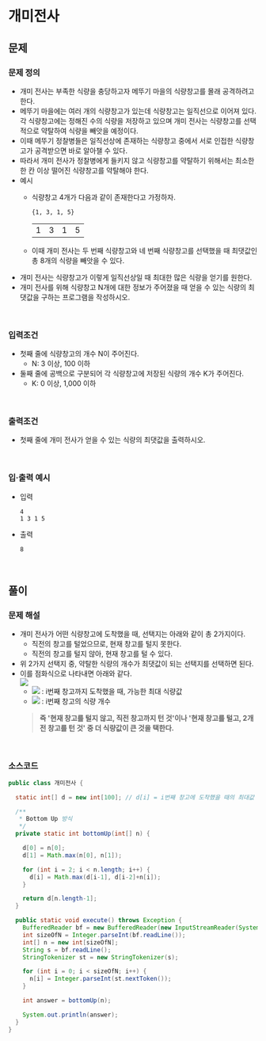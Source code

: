 # 개미전사
## 문제
### 문제 정의

- 개미 전사는 부족한 식량을 충당하고자 메뚜기 마을의 식량창고를 몰래 공격하려고 한다.
- 메뚜기 마을에는 여러 개의 식량창고가 있는데 식량창고는 일직선으로 이어져 있다. 각 식량창고에는 정해진 수의 식량을 저장하고 있으며 개미 전사는 식량창고를 선택적으로 약탈하여 식량을 빼앗을 예정이다.
- 이때 메뚜기 정찰병들은 일직선상에 존재하는 식량창고 중에서 서로 인접한 식량창고가 공격받으면 바로 알아챌 수 있다.
- 따라서 개미 전사가 정찰병에게 들키지 않고 식량창고를 약탈하기 위해서는 최소한 한 칸 이상 떨어진 식량창고를 약탈해야 한다.
- 예시
  - 식량창고 4개가 다음과 같이 존재한다고 가정하자.
    ```text
    {1, 3, 1, 5}
    ```
    
    |||||
    |---|---|---|---|
    |1|3|1|5|
  
  - 이때 개미 전사는 두 번째 식량창고와 네 번째 식량창고를 선택했을 때 최댓값인 총 8개의 식량을 빼앗을 수 있다.
- 개미 전사는 식량창고가 이렇게 일직선상일 때 최대한 많은 식량을 얻기를 원한다.
- 개미 전사를 위해 식량창고 N개에 대한 정보가 주어졌을 때 얻을 수 있는 식량의 최댓값을 구하는 프로그램을 작성하시오.

<br/>

### 입력조건
- 첫째 줄에 식량창고의 개수 N이 주어진다.
    - N: 3 이상, 100 이하
- 둘째 줄에 공백으로 구분되어 각 식량창고에 저장된 식량의 개수 K가 주어진다.
    - K: 0 이상, 1,000 이하

<br/>

### 출력조건
- 첫째 줄에 개미 전사가 얻을 수 있는 식량의 최댓값을 출력하시오.

<br/>

### 입·출력 예시
- 입력
  ```text
  4
  1 3 1 5
  ```

- 출력
  ```text
  8
  ```

<br/>

## 풀이
### 문제 해설
- 개미 전사가 어떤 식량창고에 도착했을 때, 선택지는 아래와 같이 총 2가지이다.
  - 직전의 창고를 털었으므로, 현재 창고를 털지 못한다.
  - 직전의 창고를 털지 않아, 현재 창고를 털 수 있다.
- 위 2가지 선택지 중, 약탈한 식량의 개수가 최댓값이 되는 선택지를 선택하면 된다.
- 이를 점화식으로 나타내면 아래와 같다.  
  ![](https://latex.codecogs.com/svg.image?\alpha_{i}=max(\alpha_{i-1},\alpha_{i-2}+k_{i}))
  - ![](https://latex.codecogs.com/svg.image?\alpha_{i}) : i번째 창고까지 도착했을 때, 가능한 최대 식량값
  - ![](https://latex.codecogs.com/svg.image?k_{i}) : i번째 창고의 식량 개수
  > **즉 '현재 창고를 털지 않고, 직전 창고까지 턴 것'이나 '현재 창고를 털고, 2개 전 창고를 턴 것' 중 더 식량값이 큰 것을 택한다.**

<br/>

### 소스코드
```java
public class 개미전사 {

  static int[] d = new int[100]; // d[i] = i번째 창고에 도착했을 때의 최대값 (i번째 창고를 털수있는지는 확정 X)

  /**
   * Bottom Up 방식
   */
  private static int bottomUp(int[] n) {

    d[0] = n[0];
    d[1] = Math.max(n[0], n[1]);

    for (int i = 2; i < n.length; i++) {
      d[i] = Math.max(d[i-1], d[i-2]+n[i]);
    }

    return d[n.length-1];
  }

  public static void execute() throws Exception {
    BufferedReader bf = new BufferedReader(new InputStreamReader(System.in));
    int sizeOfN = Integer.parseInt(bf.readLine());
    int[] n = new int[sizeOfN];
    String s = bf.readLine();
    StringTokenizer st = new StringTokenizer(s);

    for (int i = 0; i < sizeOfN; i++) {
      n[i] = Integer.parseInt(st.nextToken());
    }

    int answer = bottomUp(n);

    System.out.println(answer);
  }
}

```